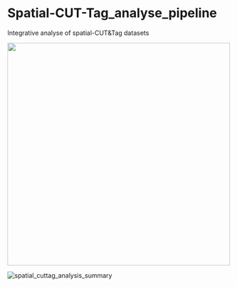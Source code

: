 # Spatial-CUT-Tag_analyse_pipeline
Integrative analyse of spatial-CUT&Tag datasets


<img src="https://github.com/user-attachments/assets/542be610-d4af-4b43-b1f0-e11feae7ec4d" width="500" height="500">

![spatial_cuttag_analysis_summary](https://github.com/user-attachments/assets/542be610-d4af-4b43-b1f0-e11feae7ec4d)
